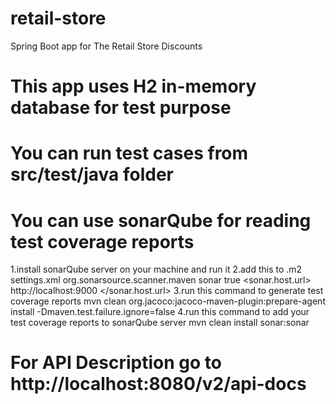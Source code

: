 # retail-store
Spring Boot app for The Retail Store Discounts

# This app uses H2 in-memory database for test purpose
# You can run test cases from src/test/java folder
# You can use sonarQube for reading test coverage reports
1.install sonarQube server on your machine and run it
2.add this to .m2 settings.xml
<settings>
    <pluginGroups>
        <pluginGroup>org.sonarsource.scanner.maven</pluginGroup>
    </pluginGroups>
    <profiles>
        <profile>
            <id>sonar</id>
            <activation>
                <activeByDefault>true</activeByDefault>
            </activation>
            <properties>
                <sonar.host.url>
                 http://localhost:9000
                </sonar.host.url>
            </properties>
        </profile>
     </profiles>
</settings>
3.run this command to generate test coverage reports
mvn clean org.jacoco:jacoco-maven-plugin:prepare-agent install -Dmaven.test.failure.ignore=false
4.run this command to add your test coverage reports to sonarQube server
mvn clean install sonar:sonar
# For API Description go to http://localhost:8080/v2/api-docs
